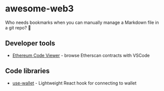 # awesome-web3
Who needs bookmarks when you can manually manage a Markdown file in a git repo? 🤷

## Developer tools
- [Ethereum Code Viewer](https://github.com/dethcrypto/ethereum-code-viewer) - browse Etherscan contracts with VSCode

## Code libraries
- [use-wallet](https://github.com/gimmixorg/use-wallet) - Lightweight React hook for connecting to wallet
